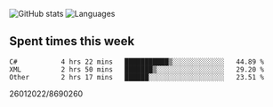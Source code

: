 ![GitHub stats](https://github-readme-stats.vercel.app/api?username=emipa606&theme=github_dark&show_icons=true) 
![Languages](https://github-readme-stats.vercel.app/api/top-langs/?username=emipa606&theme=github_dark&layout=compact)

## Spent times this week
<!--START_SECTION:waka-->

```text
C#           4 hrs 22 mins   ███████████▒░░░░░░░░░░░░░   44.89 %
XML          2 hrs 50 mins   ███████▒░░░░░░░░░░░░░░░░░   29.20 %
Other        2 hrs 17 mins   ██████░░░░░░░░░░░░░░░░░░░   23.51 %
```

<!--END_SECTION:waka-->


26012022/8690260
